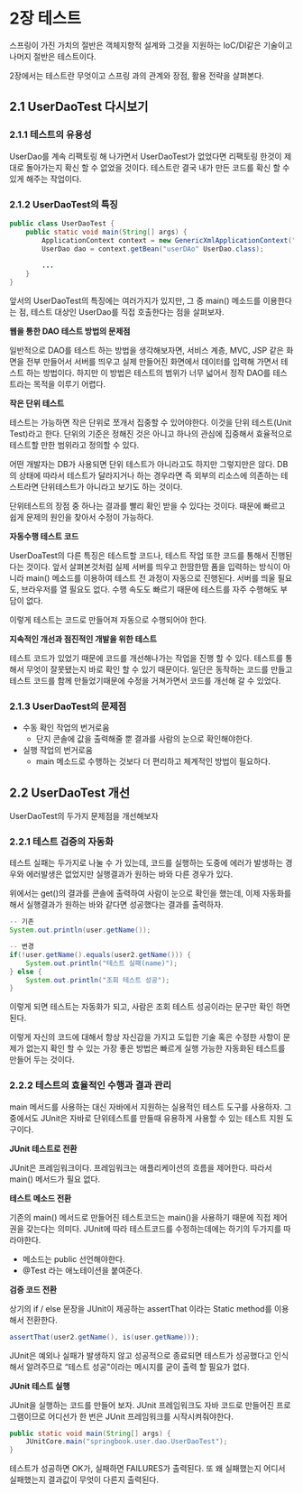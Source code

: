 # 2장 테스트

스프링이 가진 가치의 절반은 객체지향적 설계와 그것을 지원하는 IoC/DI같은 기술이고 나머지 절반은 테스트이다.

2장에서는 테스트란 무엇이고 스프링 과의 관계와 장점, 활용 전략을 살펴본다.

## 2.1 UserDaoTest 다시보기

### 2.1.1 테스트의 유용성

UserDao를 계속 리팩토링 해 나가면서 UserDaoTest가 없었다면 리팩토링 한것이 제대로 돌아가는지 확신 할 수 없었을 것이다. 테스트란 결국 내가 만든 코드를 확신 할 수 있게 해주는 작업이다.

### 2.1.2 UserDaoTest의 특징

```java
public class UserDaoTest {
	public static void main(String[] args) {
		ApplicationContext context = new GenericXmlApplicationContext("applicationContext.xml");
		UserDao dao = context.getBean("userDAo" UserDao.class);
		
		...
	}
}
```

앞서의 UserDaoTest의 특징에는 여러가지가 있지만, 그 중 main() 메소드를 이용한다는 점, 테스트 대상인 UserDao를 직접 호출한다는 점을 살펴보자.

**웹을 통한 DAO 테스트 방법의 문제점**

일반적으로 DAO를 테스트 하는 방법을 생각해보자면, 서비스 계층, MVC, JSP 같은 화면을 전부 만들어서 서버를 띄우고 실제 만들어진 화면에서 데이터를 입력해 가면서 테스트 하는 방법이다. 하지만 이 방법은 테스트의 범위가 너무 넓어서 정작 DAO를 테스트라는 목적을 이루기 어렵다. 

**작은 단위 테스트**

테스트는 가능하면 작은 단위로 쪼개서 집중할 수 있어야한다. 이것을 단위 테스트(Unit Test)라고 한다. 단위의 기준은 정해진 것은 아니고 하나의 관심에 집중해서 효율적으로 테스트할 만한 범위라고 정의할 수 있다.

어떤 개발자는 DB가 사용되면 단위 테스트가 아니라고도 하지만 그렇지만은 않다. DB의 상태에 따라서 테스트가 달라지거나 하는 경우라면 즉 외부의 리소스에 의존하는 테스트라면 단위테스트가 아니라고 보기도 하는 것이다.

단위테스트의 장점 중 하나는 결과를 빨리 확인 받을 수 있다는 것이다. 때문에 빠르고 쉽게 문제의 원인을 찾아서 수정이 가능하다.

**자동수행 테스트 코드**

UserDoaTest의 다른 특징은 테스트할 코드나, 테스트 작업 또한 코드를 통해서 진행된다는 것이다. 앞서 살펴본것처럼 실제 서버를 띄우고 한땀한땀 폼을 입력하는 방식이 아니라 main() 메소드를 이용하여 테스트 전 과정이 자동으로 진행된다. 서버를 띄울 필요도, 브라우저를 열 필요도 없다. 수행 속도도 빠르기 때문에 테스트를 자주 수행해도 부담이 없다.

이렇게 테스트는 코드로 만들어져 자동으로 수행되어야 한다.

**지속적인 개선과 점진적인 개발을 위한 테스트**

테스트 코드가 있었기 때문에 코드를 개선해나가는 작업을 진행 할 수 있다. 테스트를 통해서 무엇이 잘못됐는지 바로 확인 할 수 있기 때문이다. 일단은 동작하는 코드를 만들고 테스트 코드를 함께 만들었기때문에 수정을 거쳐가면서 코드를 개선해 갈 수 있었다.

### 2.1.3 UserDaoTest의 문제점

- 수동 확인 작업의 번거로움
    - 단지 콘솔에 값을 출력해줄 뿐 결과를 사람의 눈으로 확인해야한다.
- 실행 작업의 번거로움
    - main 메소드로 수행하는 것보다 더 편리하고 체계적인 방법이 필요하다.

## 2.2 UserDaoTest 개선

UserDaoTest의 두가지 문제점을 개선해보자

### 2.2.1 테스트 검증의 자동화

테스트 실패는 두가지로 나눌 수 가 있는데, 코드를 실행하는 도중에 에러가 발생하는 경우와 에러발생은 없었지만 실행결과가 원하는 바와 다른 경우가 있다.

위에서는 get()의 결과를 콘솔에 출력하여 사람이 눈으로 확인을 했는데, 이제 자동화를 해서 실행결과가 원하는 바와 같다면 성공했다는 결과를 출력하자.

```java
-- 기존
System.out.println(user.getName());

-- 변경
if(!user.getName().equals(user2.getName())) {
	System.out.println("테스트 실패(name)");
} else {
	System.out.println("조회 테스트 성공");
}
```

이렇게 되면 테스트는 자동화가 되고, 사람은 조회 테스트 성공이라는 문구만 확인 하면 된다.

이렇게 자신의 코드에 대해서 항상 자신감을 가지고 도입한 기술 혹은 수정한 사항이 문제가 없는지 확인 할 수 있는 가장 좋은 방법은 빠르게 실행 가능한 자동화된 테스트를 만들어 두는 것이다.

### 2.2.2 테스트의 효율적인 수행과 결과 관리

main 메서드를 사용하는 대신 자바에서 지원하는 실용적인 테스트 도구를 사용하자. 그중에서도 JUnit은 자바로 단위테스트를 만들때 유용하게 사용할 수 있는 테스트 지원 도구이다.

**JUnit 테스트로 전환**

JUnit은 프레임워크이다. 프레임워크는 애플리케이션의 흐름을 제어한다. 따라서 main() 메서드가 필요 없다.

**테스트 메소드 전환**

기존의 main() 메서드로 만들어진 테스트코드는 main()을 사용하기 때문에 직접 제어권을 갖는다는 의미다. JUnit에 따라 테스트코드를 수정하는데에는 하기의 두가지를 따라야한다.

- 메소드는 public 선언해야한다.
- @Test 라는 애노테이션을 붙여준다.

**검증 코드 전환**

상기의 if / else 문장을 JUnit이 제공하는 assertThat 이라는 Static method를 이용해서 전환한다.

```java
assertThat(user2.getName(), is(user.getName)));
```

JUnit은 예외나 실패가 발생하지 않고 성공적으로 종료되면 테스트가 성공했다고 인식해서 알려주므로 “테스트 성공"이라는 메시지를 굳이 출력 할 필요가 없다.

**JUnit 테스트 실행**

JUnit을 실행하는 코드를 만들어 보자. JUnit 프레임워크도 자바 코드로 만들어진 프로그램이므로 어디선가 한 번은 JUnit 프레임워크를 시작시켜줘야한다.

 

```java
public static void main(String[] args) {
	JUnitCore.main("springbook.user.dao.UserDaoTest");
}
```

테스트가 성공하면 OK가, 실패하면 FAILURES가 출력된다. 또 왜 실패했는지 어디서 실패했는지 결과값이 무엇이 다른지 출력된다.
